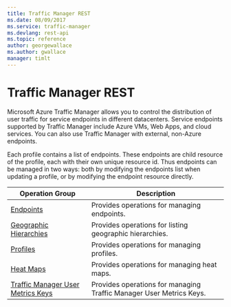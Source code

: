 ```yaml
---
title: Traffic Manager REST
ms.date: 08/09/2017
ms.service: traffic-manager
ms.devlang: rest-api
ms.topic: reference
author: georgewallace
ms.author: gwallace
manager: timlt
---
```

# Traffic Manager REST

Microsoft Azure Traffic Manager allows you to control the distribution of user traffic for service endpoints in different datacenters. Service endpoints supported by Traffic Manager include Azure VMs, Web Apps, and cloud services. You can also use Traffic Manager with external, non-Azure endpoints.

Each profile contains a list of endpoints.  These endpoints are child resource of the profile, each with their own unique resource id.  Thus endpoints can be managed in two ways: both by modifying the endpoints list when updating a profile, or by modifying the endpoint resource directly.  

| Operation Group | Description | 
|---------|-----------|
| [Endpoints](xref:management.azure.com.trafficmanager.endpoints)    |  Provides operations for managing endpoints. |  
| [Geographic Hierarchies](xref:management.azure.com.trafficmanager.geographichierarchies)       |  Provides operations for listing geographic hierarchies. | 
| [Profiles](xref:management.azure.com.trafficmanager.profiles)    |  Provides operations for managing profiles. |  
| [Heat Maps](xref:management.azure.com.trafficmanager.heatmap)    |  Provides operations for managing heat maps. |
| [Traffic Manager User Metrics Keys](xref:management.azure.com.trafficmanager.trafficmanagerusermetricskeys)    |  Provides operations for managing Traffic Manager User Metrics Keys. | 
